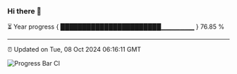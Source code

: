 ### Hi there 👋

⏳ Year progress { ███████████████████████▁▁▁▁▁▁▁ } 76.85 %

---

⏰ Updated on Tue, 08 Oct 2024 06:16:11 GMT

![Progress Bar CI](https://github.com/code-lakshay/GitHub-Actions-Demo/workflows/Progress%20Bar%20CI/badge.svg)
